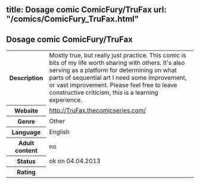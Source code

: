 title: Dosage comic ComicFury/TruFax
url: "/comics/ComicFury_TruFax.html"
---
Dosage comic ComicFury/TruFax
-----------------------------------------

<table class="comicinfo">
<tr>
<th>Description</th><td>Mostly true, but really just practice. This comic is bits of my life worth sharing with others. It's also serving as a platform for determining on what parts of sequential art I need some improvement, or vast improvement. Please feel free to leave constructive criticism, this is a learning experience.</td>
</tr>
<tr>
<th>Website</th><td><a href="http://TruFax.thecomicseries.com/">http://TruFax.thecomicseries.com/</a></td>
</tr>
<tr>
<th>Genre</th><td>Other</td>
</tr>
<tr>
<th>Language</th><td>English</td>
</tr>
<tr>
<th>Adult content</th><td>no</td>
</tr>
<tr>
<th>Status</th><td>ok on 04.04.2013</td>
</tr>
<tr>
<th>Rating</th><td><div class="g-plusone" data-size="standard" data-annotation="bubble"
 data-href="http://TruFax.thecomicseries.com/"></div></td>
</tr>
</table>
<script type="text/javascript">
  (function() {
    var po = document.createElement('script'); po.type = 'text/javascript'; po.async = true;
    po.src = 'https://apis.google.com/js/plusone.js';
    var s = document.getElementsByTagName('script')[0]; s.parentNode.insertBefore(po, s);
  })();
</script>

